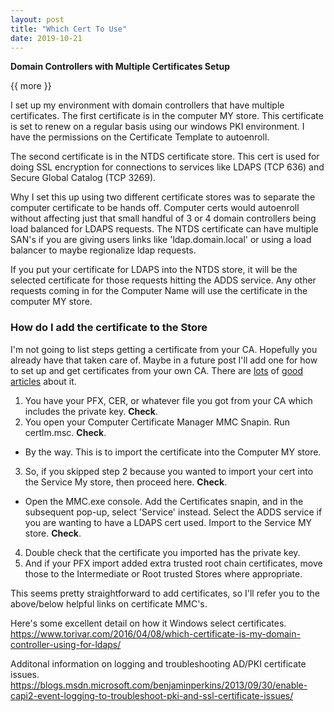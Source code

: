 ```yaml
---
layout: post
title: "Which Cert To Use"
date: 2019-10-21
---
```


**Domain Controllers with Multiple Certificates Setup**

{{ more }}

I set up my environment with domain controllers that have multiple certificates.  The first certificate is in the computer MY store.  This certificate is set to renew on a regular basis using our windows PKI environment.  I have the permissions on the Certificate Template to autoenroll.  

The second certificate is in the NTDS certificate store.  This cert is used for doing SSL encryption for connections to services like LDAPS (TCP 636) and Secure Global Catalog (TCP 3269).  

Why I set this up using two different certificate stores was to separate the computer certificate to be hands off.  Computer certs would autoenroll without affecting just that small handful of 3 or 4 domain controllers being load balanced for LDAPS requests.  The NTDS certificate can have multiple SAN's if you are giving users links like 'ldap.domain.local' or using a load balancer to maybe regionalize ldap requests.  

If you put your certificate for LDAPS into the NTDS store, it will be the selected certificate for those requests hitting the ADDS service.  Any other requests coming in for the Computer Name will use the certificate in the computer MY store.  

### How do I add the certificate to the Store

I'm not going to list steps getting a certificate from your CA.  Hopefully you already have that taken care of.  Maybe in a future post I'll add one for how to set up and get certificates from your own CA.  There are [lots](https://www.altaro.com/hyper-v/request-ssl-windows-certificate-server/) of [good](https://blogs.msdn.microsoft.com/tysonpaul/2016/05/24/certificate-request-from-standalone-ca-certificate-authority-for-operations-manager-scom-2012r2/) [articles](https://www.leeejeffries.com/request-an-ssl-certificate-from-a-windows-ca-without-web-enrolment/) about it.  

1. You have your PFX, CER, or whatever file you got from your CA which includes the private key.  **Check**.
2. You open your Computer Certificate Manager MMC Snapin.  Run certlm.msc.  **Check**.
  * By the way.  This is to import the certificate into the Computer MY store.
3. So, if you skipped step 2 because you wanted to import your cert into the Service My store, then proceed here.  **Check**.
  * Open the MMC.exe console.  Add the Certificates snapin, and in the subsequent pop-up, select 'Service' instead.  Select the ADDS service if you are wanting to have a LDAPS cert used.  Import to the Service MY store.  **Check**.
4. Double check that the certificate you imported has the private key.
5. And if your PFX import added extra trusted root chain certificates, move those to the Intermediate or Root trusted Stores where appropriate.  

This seems pretty straightforward to add certificates, so I'll refer you to the above/below helpful links on certificate MMC's.  


Here's some excellent detail on how it Windows select certificates.
https://www.torivar.com/2016/04/08/which-certificate-is-my-domain-controller-using-for-ldaps/

Additonal information on logging and troubleshooting AD/PKI certificate issues.
https://blogs.msdn.microsoft.com/benjaminperkins/2013/09/30/enable-capi2-event-logging-to-troubleshoot-pki-and-ssl-certificate-issues/
